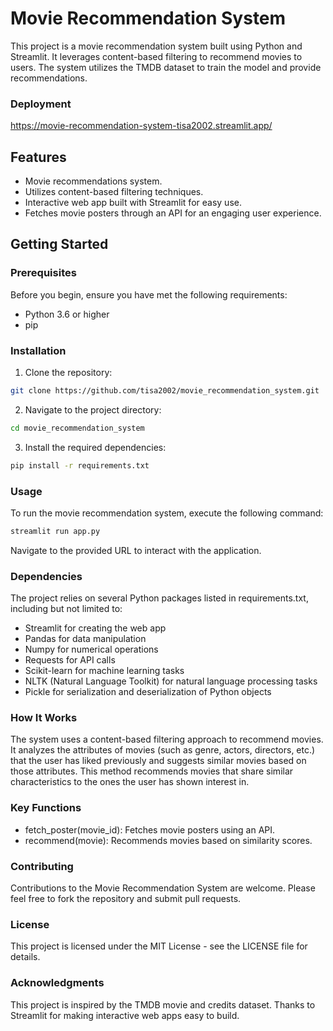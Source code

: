 # Movie Recommendation System

This project is a movie recommendation system built using Python and Streamlit. It leverages content-based filtering to recommend movies to users. The system utilizes the TMDB dataset to train the model and provide recommendations.
### Deployment
https://movie-recommendation-system-tisa2002.streamlit.app/
## Features

- Movie recommendations system.
- Utilizes content-based filtering techniques.
- Interactive web app built with Streamlit for easy use.
- Fetches movie posters through an API for an engaging user experience.

## Getting Started

### Prerequisites

Before you begin, ensure you have met the following requirements:
- Python 3.6 or higher
- pip

### Installation

1. Clone the repository:
 ```bash
 git clone https://github.com/tisa2002/movie_recommendation_system.git
```
2. Navigate to the project directory:
  ```bash
cd movie_recommendation_system
```
3. Install the required dependencies:
```bash
pip install -r requirements.txt
```
### Usage
To run the movie recommendation system, execute the following command:
```bash
streamlit run app.py
```
Navigate to the provided URL to interact with the application.
### Dependencies

The project relies on several Python packages listed in requirements.txt, including but not limited to:

- Streamlit for creating the web app
- Pandas for data manipulation
- Numpy for numerical operations
- Requests for API calls
- Scikit-learn for machine learning tasks
- NLTK (Natural Language Toolkit) for natural language processing tasks
- Pickle for serialization and deserialization of Python objects

### How It Works
The system uses a content-based filtering approach to recommend movies. It analyzes the attributes of movies (such as genre, actors, directors, etc.) that the user has liked previously and suggests similar movies based on those attributes. This method recommends movies that share similar characteristics to the ones the user has shown interest in.

### Key Functions
- fetch_poster(movie_id): Fetches movie posters using an API.
- recommend(movie): Recommends movies based on similarity scores.
### Contributing
Contributions to the Movie Recommendation System are welcome. Please feel free to fork the repository and submit pull requests.

### License
This project is licensed under the MIT License - see the LICENSE file for details.

### Acknowledgments
This project is inspired by the TMDB movie and credits dataset.
Thanks to Streamlit for making interactive web apps easy to build.

